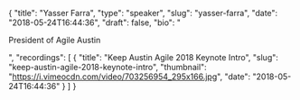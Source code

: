 {
  "title": "Yasser Farra",
  "type": "speaker",
  "slug": "yasser-farra",
  "date": "2018-05-24T16:44:36",
  "draft": false,
  "bio": "<p>President of Agile Austin</p>",
  "recordings": [
    {
      "title": "Keep Austin Agile 2018 Keynote Intro",
      "slug": "keep-austin-agile-2018-keynote-intro",
      "thumbnail": "https://i.vimeocdn.com/video/703256954_295x166.jpg",
      "date": "2018-05-24T16:44:36"
    }
  ]
}